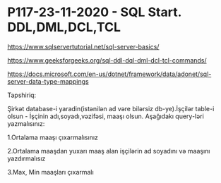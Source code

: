 # P117-23-11-2020 - SQL Start. DDL,DML,DCL,TCL

https://www.sqlservertutorial.net/sql-server-basics/

https://www.geeksforgeeks.org/sql-ddl-dql-dml-dcl-tcl-commands/

https://docs.microsoft.com/en-us/dotnet/framework/data/adonet/sql-server-data-type-mappings

Tapshiriq:

Şirkət database-i yaradin(istənilən ad vəre bilərsiz db-ye).İşçilər table-i olsun - İşçinin adı,soyadı,vəzifəsi, maaşı olsun. Aşağıdakı query-ləri yazmalısınız:

1.Ortalama maaşı çıxarmalısınız

2.Ortalama maaşdan yuxarı maaş alan işçilərin ad soyadını və maaşını yazdırmalısız

3.Max, Min maaşları çıxarmalı
